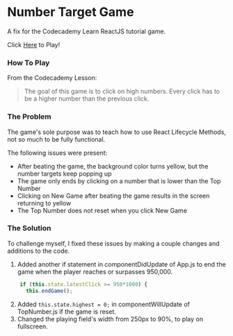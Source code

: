 # Number Target Game

A fix for the Codecademy Learn ReactJS tutorial game.

Click [Here](https://sebastiandesign.github.io/Number-Target-Game/) to Play!

### How To Play ###

From the Codecademy Lesson:

> The goal of this game is to click on high numbers. Every click has to be a higher number than the previous click.

### The Problem ###

The game's sole purpose was to teach how to use React Lifecycle Methods, not so much to be fully functional. 

The following issues were present:
- After beating the game, the background color turns yellow, but the number targets keep popping up 
- The game only ends by clicking on a number that is lower than the Top Number
- Clicking on New Game after beating the game results in the screen returning to yellow
- The Top Number does not reset when you click New Game

### The Solution ###

To challenge myself, I fixed these issues by making a couple changes and additions to the code.

1. Added another if statement in componentDidUpdate of App.js to end the game when the player reaches or surpasses 950,000.
```jsx
    if (this.state.latestClick >= 950*1000) {
      this.endGame();
```
2. Added `this.state.highest = 0;` in componentWillUpdate of TopNumber.js if the game is reset.
3. Changed the playing field's width from 250px to 90%, to play on fullscreen.
